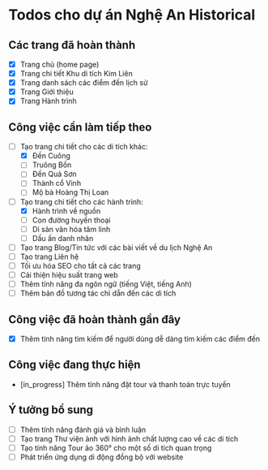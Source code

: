 # Todos cho dự án Nghệ An Historical

## Các trang đã hoàn thành
- [x] Trang chủ (home page)
- [x] Trang chi tiết Khu di tích Kim Liên
- [x] Trang danh sách các điểm đến lịch sử
- [x] Trang Giới thiệu
- [x] Trang Hành trình

## Công việc cần làm tiếp theo
- [ ] Tạo trang chi tiết cho các di tích khác:
  - [x] Đền Cuông
  - [ ] Truông Bồn
  - [ ] Đền Quả Sơn
  - [ ] Thành cổ Vinh
  - [ ] Mộ bà Hoàng Thị Loan
- [ ] Tạo trang chi tiết cho các hành trình:
  - [x] Hành trình về nguồn
  - [ ] Con đường huyền thoại
  - [ ] Di sản văn hóa tâm linh
  - [ ] Dấu ấn danh nhân
- [ ] Tạo trang Blog/Tin tức với các bài viết về du lịch Nghệ An
- [ ] Tạo trang Liên hệ
- [ ] Tối ưu hóa SEO cho tất cả các trang
- [ ] Cải thiện hiệu suất trang web
- [ ] Thêm tính năng đa ngôn ngữ (tiếng Việt, tiếng Anh)
- [ ] Thêm bản đồ tương tác chỉ dẫn đến các di tích

## Công việc đã hoàn thành gần đây
- [x] Thêm tính năng tìm kiếm để người dùng dễ dàng tìm kiếm các điểm đến

## Công việc đang thực hiện
- [in_progress] Thêm tính năng đặt tour và thanh toán trực tuyến

## Ý tưởng bổ sung
- [ ] Thêm tính năng đánh giá và bình luận
- [ ] Tạo trang Thư viện ảnh với hình ảnh chất lượng cao về các di tích
- [ ] Tạo tính năng Tour ảo 360° cho một số di tích quan trọng
- [ ] Phát triển ứng dụng di động đồng bộ với website
